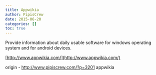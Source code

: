 ```yaml
---
title: Appwikia
author: PipisCrew
date: 2015-06-20
categories: []
toc: true
---
```


Provide information about daily usable software for windows operating system and for android devices.

[http://www.appwikia.com/](http://www.appwikia.com/)

origin - http://www.pipiscrew.com/?p=3201 appwikia